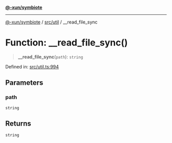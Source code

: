 [**@-xun/symbiote**](../../../README.md)

***

[@-xun/symbiote](../../../README.md) / [src/util](../README.md) / \_\_read\_file\_sync

# Function: \_\_read\_file\_sync()

> **\_\_read\_file\_sync**(`path`): `string`

Defined in: [src/util.ts:994](https://github.com/Xunnamius/symbiote/blob/0bafa3046d16effe919127463c68cff1fb657848/src/util.ts#L994)

## Parameters

### path

`string`

## Returns

`string`
